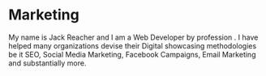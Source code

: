 # Marketing
My name is  Jack Reacher  and I am a  Web Developer by profession . I have helped many organizations devise their Digital showcasing methodologies be it SEO, Social Media Marketing, Facebook Campaigns, Email Marketing and substantially more.
